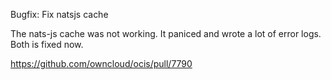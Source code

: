Bugfix: Fix natsjs cache

The nats-js cache was not working. It paniced and wrote a lot of error logs. Both is fixed now.

https://github.com/owncloud/ocis/pull/7790
